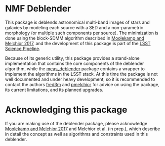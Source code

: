 # NMF Deblender

This package is deblends astronomical multi-band images of stars and galaxies by modeling each source with a SED and a non-parametric morphology (or multiple such components per source). The minimization is done using the block-SDMM algorithm described in [Moolekamp and Melchior 2017](https://arxiv.org/abs/1708.09066), and the development of this package is part of the [LSST Science Pipeline](https://pipelines.lsst.io).

Because of its generic utility, this package provides a stand-alone implementation that contains the core components of the deblender algorithm, while the [meas_deblender](https://github.com/lsst/meas_deblender) package contains a wrapper to implement the algorithms in the LSST stack. At this time the package is not well documented and under heavy development, so it is recommended to contact the authors [fred3m](https://github.com/fred3m) and [pmelchior](https://github.com/pmelchior) for advice on using the package, its current limitations, and its planned upgrades.

# Acknowledging this package
If you are making use of the deblender package, please acknowledge [Moolekamp and Melchior 2017](https://arxiv.org/abs/1708.09066) and Melchior et al. (in prep.), which describe in detail the concept as well as algorithms and constraints used in this deblender.
